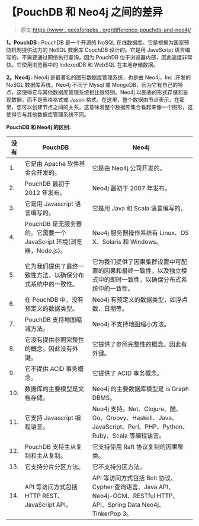 # 【PouchDB 和 Neo4j 之间的差异

> 原文:[https://www . geesforgeks . org/difference-pouchdb-and-neo4j/](https://www.geeksforgeeks.org/difference-between-pouchdb-and-neo4j/)

**1。PouchDB :**
PouchDB 是一个开源的 NoSQL 在线数据库。它是根据为国家预防机制提供动力的 NoSQL 数据库 CouchDB 设计的。它是用 JavaScript 语言编写的。不需要通过网络执行查询，因为 PouchDB 位于浏览器内部，因此速度非常快。它使用浏览器中的 IndexedDB 和 WebSQL 在本地存储数据。

**2。Neo4j :**
Neo4j 是最著名的图形数据库管理系统，也是由 Neo4j，Inc .开发的 NoSQL 数据库系统。Neo4j 不同于 Mysql 或 MongoDB，因为它有自己的特点，这使得它与其他数据库管理系统相比很特别。Neo4j 以图表的形式存储和呈现数据，而不是表格格式或 Jason 格式。在这里，整个数据由节点表示，在那里，您可以创建节点之间的关系，这意味着整个数据库集合看起来像一个图形，这使得它与其他数据库管理系统不同。

**PouchDB 和 Neo4j 的区别:**

<center>

| 没有 | PouchDB | Neo4j |
| --- | --- | --- |
| 1. | 它是由 Apache 软件基金会开发的。 | 它是由 Neo4j 公司开发的。 |
| 2. | PouchDB 最初于 2012 年发布。 | Neo4j 最初于 2007 年发布。 |
| 3. | 它是用 Javascript 语言编写的。 | 它是用 Java 和 Scala 语言编写的。 |
| 4. | PouchDB 是无服务器的。它需要一个 JavaScript 环境(浏览器，Node.js)。 | Neo4j 服务器操作系统有 Linux、OS X、Solaris 和 Windows。 |
| 5. | 它为我们提供了最终一致性方法，以确保分布式系统中的一致性。 | 它为我们提供了因果集群设置中可配置的因果和最终一致性，以及独立模式中的即时一致性，以确保分布式系统中的一致性。 |
| 6. | 在 PouchDB 中，没有预定义的数据类型。 | Neo4j 有预定义的数据类型，如浮点数、日期等。 |
| 7. | PouchDB 支持地图缩减方法。 | Neo4j 不支持地图缩小方法。 |
| 8. | 它没有提供参照完整性的概念。因此没有外键。 | 它提供了参照完整性的概念。因此有外键。 |
| 9. | 它不提供 ACID 事务概念。 | 它提供了 ACID 事务概念。 |
| 10. | 数据库的主要模型是文档存储。 | Neo4j 的主要数据库模型是 is Graph DBMS。 |
| 11. | 它支持 Javascript 编程语言。 | Neo4j 支持。Net、Clojure、酏、Go、Groovy、Haskell、Java、JavaScript、Perl、PHP、Python、Ruby、Scala 等编程语言。 |
| 12. | PouchDB 支持主从复制和主从复制。 | 它支持使用 Raft 协议复制的因果聚类。 |
| 13. | 它支持分片分区方法。 | 它不支持分区方法。 |
| 14. | API 等访问方式包括 HTTP REST、JavaScript API。 | API 等访问方式包括 Bolt 协议、Cypher 查询语言、Java API、Neo4j-OGM、RESTful HTTP、API、Spring Data Neo4j、TinkerPop 3。 |

</center>